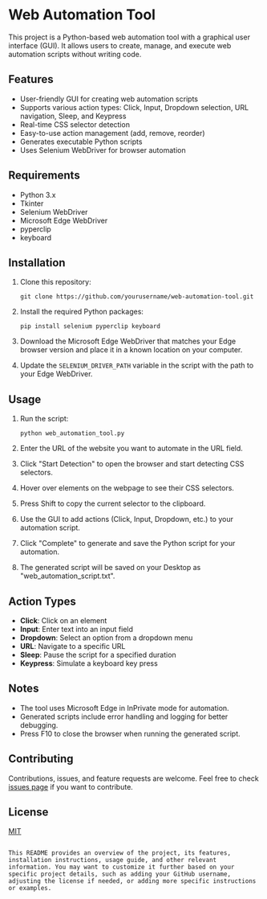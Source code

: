 # Web Automation Tool

This project is a Python-based web automation tool with a graphical user interface (GUI). It allows users to create, manage, and execute web automation scripts without writing code.

## Features

- User-friendly GUI for creating web automation scripts
- Supports various action types: Click, Input, Dropdown selection, URL navigation, Sleep, and Keypress
- Real-time CSS selector detection
- Easy-to-use action management (add, remove, reorder)
- Generates executable Python scripts
- Uses Selenium WebDriver for browser automation

## Requirements

- Python 3.x
- Tkinter
- Selenium WebDriver
- Microsoft Edge WebDriver
- pyperclip
- keyboard

## Installation

1. Clone this repository:
   ```
   git clone https://github.com/yourusername/web-automation-tool.git
   ```

2. Install the required Python packages:
   ```
   pip install selenium pyperclip keyboard
   ```

3. Download the Microsoft Edge WebDriver that matches your Edge browser version and place it in a known location on your computer.

4. Update the `SELENIUM_DRIVER_PATH` variable in the script with the path to your Edge WebDriver.

## Usage

1. Run the script:
   ```
   python web_automation_tool.py
   ```

2. Enter the URL of the website you want to automate in the URL field.

3. Click "Start Detection" to open the browser and start detecting CSS selectors.

4. Hover over elements on the webpage to see their CSS selectors.

5. Press Shift to copy the current selector to the clipboard.

6. Use the GUI to add actions (Click, Input, Dropdown, etc.) to your automation script.

7. Click "Complete" to generate and save the Python script for your automation.

8. The generated script will be saved on your Desktop as "web_automation_script.txt".

## Action Types

- **Click**: Click on an element
- **Input**: Enter text into an input field
- **Dropdown**: Select an option from a dropdown menu
- **URL**: Navigate to a specific URL
- **Sleep**: Pause the script for a specified duration
- **Keypress**: Simulate a keyboard key press

## Notes

- The tool uses Microsoft Edge in InPrivate mode for automation.
- Generated scripts include error handling and logging for better debugging.
- Press F10 to close the browser when running the generated script.

## Contributing

Contributions, issues, and feature requests are welcome. Feel free to check [issues page](https://github.com/yourusername/web-automation-tool/issues) if you want to contribute.

## License

[MIT](https://choosealicense.com/licenses/mit/)
```

This README provides an overview of the project, its features, installation instructions, usage guide, and other relevant information. You may want to customize it further based on your specific project details, such as adding your GitHub username, adjusting the license if needed, or adding more specific instructions or examples.
